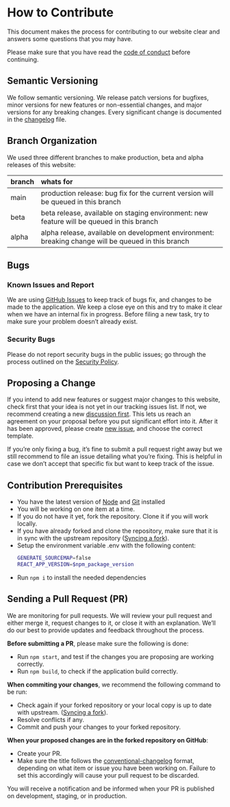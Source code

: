 # How to Contribute

This document makes the process for contributing to our website clear and answers some questions that you may have.

Please make sure that you have read the [code of conduct](https://github.com/sws2apps/sws2apps-web/blob/main/CODE_OF_CONDUCT.md) before continuing.

## Semantic Versioning

We follow semantic versioning. We release patch versions for bugfixes, minor versions for new features or non-essential changes, and major versions for any breaking changes. Every significant change is documented in the [changelog](https://github.com/sws2apps/sws2apps-web/blob/main/CHANGELOG.md) file.

## Branch Organization

We used three different branches to make production, beta and alpha releases of this website:

| branch | whats for                                                                                          |
| :----- | :------------------------------------------------------------------------------------------------- |
| main   | production release: bug fix for the current version will be queued in this branch                  |
| beta   | beta release, available on staging environment: new feature will be queued in this branch          |
| alpha  | alpha release, available on development environment: breaking change will be queued in this branch |

## Bugs

### Known Issues and Report

We are using [GitHub Issues](https://github.com/sws2apps/sws2apps-web/issues) to keep track of bugs fix, and changes to be made to the application. We keep a close eye on this and try to make it clear when we have an internal fix in progress. Before filing a new task, try to make sure your problem doesn’t already exist.

### Security Bugs

Please do not report security bugs in the public issues; go through the process outlined on the [Security Policy](https://github.com/sws2apps/sws2apps-web/blob/main/SECURITY.md).

## Proposing a Change

If you intend to add new features or suggest major changes to this website, check first that your idea is not yet in our tracking issues list. If not, we recommend creating a new [discussion first](https://github.com/sws2apps/sws2apps-web/discussions/categories/ideas). This lets us reach an agreement on your proposal before you put significant effort into it. After it has been approved, please create [new issue](https://github.com/sws2apps/sws2apps-web/issues), and choose the correct template.

If you’re only fixing a bug, it’s fine to submit a pull request right away but we still recommend to file an issue detailing what you’re fixing. This is helpful in case we don’t accept that specific fix but want to keep track of the issue.

## Contribution Prerequisites

- You have the latest version of [Node](https://nodejs.org) and [Git](https://git-scm.com) installed
- You will be working on one item at a time.
- If you do not have it yet, fork the repository. Clone it if you will work locally.
- If you have already forked and clone the repository, make sure that it is in sync with the upstream repository ([Syncing a fork](https://docs.github.com/en/pull-requests/collaborating-with-pull-requests/working-with-forks/syncing-a-fork)).
- Setup the environment variable .env with the following content:
  ```bash
  GENERATE_SOURCEMAP=false
  REACT_APP_VERSION=$npm_package_version
  ```
- Run `npm i` to install the needed dependencies

## Sending a Pull Request (PR)

We are monitoring for pull requests. We will review your pull request and either merge it, request changes to it, or close it with an explanation. We’ll do our best to provide updates and feedback throughout the process.

**Before submitting a PR**, please make sure the following is done:

- Run `npm start`, and test if the changes you are proposing are working correctly.
- Run `npm build`, to check if the application build correctly.

**When commiting your changes**, we recommend the following command to be run:

- Check again if your forked repository or your local copy is up to date with upstream. ([Syncing a fork](https://docs.github.com/en/pull-requests/collaborating-with-pull-requests/working-with-forks/syncing-a-fork)).
- Resolve conflicts if any.
- Commit and push your changes to your forked repository.

**When your proposed changes are in the forked repository on GitHub**:

- Create your PR.
- Make sure the title follows the [conventional-changelog](https://github.com/semantic-release/semantic-release#commit-message-format) format, depending on what item or issue you have been working on. Failure to set this accordingly will cause your pull request to be discarded.

You will receive a notification and be informed when your PR is published on development, staging, or in production.
